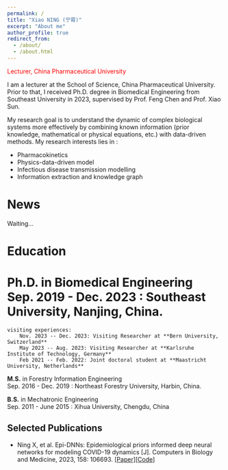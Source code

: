 ```yaml
---
permalink: /
title: "Xiao NING (宁霄)"
excerpt: "About me"
author_profile: true
redirect_from: 
  - /about/
  - /about.html
---
```


<span style="color:red;">
Lecturer, China Pharmaceutical University
</span>

I am a lecturer at the School of Science, China Pharmaceutical University.
Prior to that, I received Ph.D. degree in Biomedical Engineering from Southeast University in 2023, supervised by Prof. Feng Chen and Prof. Xiao Sun.

My research goal is to understand the dynamic of complex biological systems more effectively by combining known information (prior knowledge, mathematical or physical equations, etc.) with data-driven methods.
My research interests lies in :
* Pharmacokinetics
* Physics-data-driven model
* Infectious disease transmission modelling
* Information extraction and knowledge graph

News
======
Waiting...

Education
======
**Ph.D.** in Biomedical Engineering  
  Sep. 2019 - Dec. 2023 : **Southeast University, Nanjing, China.** 
============
	visiting experiences:
    	Nov. 2023 -- Dec. 2023: Visiting Researcher at **Bern University, Switzerland**    
    	May 2023 -- Aug. 2023: Visiting Researcher at **Karlsruhe Institute of Technology, Germany**   
    	Feb 2021 -- Feb. 2022: Joint doctoral student at **Maastricht University, Netherlands** 

**M.S.** in Forestry Information Engineering  
  Sep. 2016 - Dec. 2019 : Northeast Forestry University, Harbin, China.

**B.S.** in Mechatronic Engineering  
  Sep. 2011 - June 2015 : Xihua University, Chengdu, China


Selected Publications
------
* Ning X, et al. Epi-DNNs: Epidemiological priors informed deep neural networks for modeling COVID-19 dynamics [J]. Computers in Biology and Medicine, 2023, 158: 106693. [[Paper]](https://www.sciencedirect.com/science/article/pii/S0010482523001580)[[Code]]()


<!-- Ongoing Projcet
------
* Bayesian physics-informed neural networks for infectious disease transmission modelling.
* Biomeidcal information extraction from unstructed text. -->

<!-- For more info
------
If you are interested in my research, please feel free to contact me directly. -->
